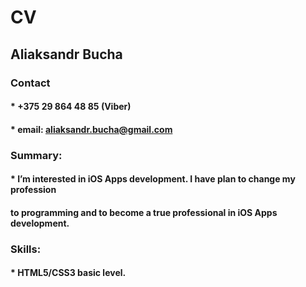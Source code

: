 # CV
## Aliaksandr Bucha

### Contact
#### * +375 29 864 48 85 (Viber)
#### * email: aliaksandr.bucha@gmail.com

### Summary:
#### * I’m interested in iOS Apps development. I have plan to change my profession 
####   to programming and to become a true professional in iOS Apps development.

### Skills:
#### * HTML5/CSS3  basic level.
